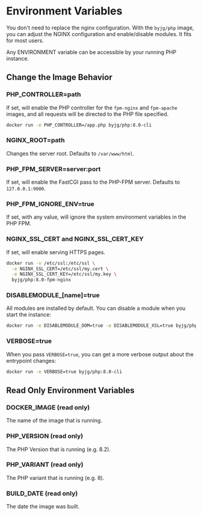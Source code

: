 # Environment Variables

You don't need to replace the nginx configuration. With the `byjg/php` image, you can adjust the NGINX configuration
and enable/disable modules. It fits for most users.

Any ENVIRONMENT variable can be accessible by your running PHP instance.

## Change the Image Behavior

### PHP_CONTROLLER=path

If set, will enable the PHP controller for the `fpm-nginx` and `fpm-apache` images, and
all requests will be directed to the PHP file specified.

```bash
docker run -e PHP_CONTROLLER=/app.php byjg/php:8.0-cli
```

### NGINX_ROOT=path

Changes the server root. Defaults to `/var/www/html`.

### PHP_FPM_SERVER=server:port

If set, will enable the FastCGI pass to the PHP-FPM server. Defaults to `127.0.0.1:9000`.

### PHP_FPM_IGNORE_ENV=true

If set, with any value, will ignore the system environment variables in the PHP FPM.

### NGINX_SSL_CERT and NGINX_SSL_CERT_KEY

If set, will enable serving HTTPS pages.

```bash
docker run -v /etc/ssl:/etc/ssl \
  -e NGINX_SSL_CERT=/etc/ssl/my.cert \
  -e NGINX_SSL_CERT_KEY=/etc/ssl/my.key \
  byjg/php:8.0-fpm-nginx
```

### DISABLEMODULE_[name]=true

All modules are installed by default. You can disable a module when you start the instance:

```bash
docker run -e DISABLEMODULE_DOM=true -e DISABLEMODULE_XSL=true byjg/php:8.0-cli
```

### VERBOSE=true

When you pass `VERBOSE=true`, you can get a more verbose output about the entrypoint changes:

```bash
docker run -e VERBOSE=true byjg/php:8.0-cli
```

## Read Only Environment Variables

### DOCKER_IMAGE (read only)

The name of the image that is running.

### PHP_VERSION (read only)

The PHP Version that is running (e.g. 8.2).

### PHP_VARIANT (read only)

The PHP variant that is running (e.g. 8).

### BUILD_DATE (read only)

The date the image was built.
